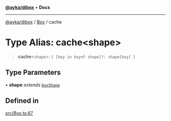 [**@ayka/dibox**](../../../README.md) • **Docs**

***

[@ayka/dibox](../../../globals.md) / [Box](../README.md) / cache

# Type Alias: cache\<shape\>

> **cache**\<`shape`\>: `{ [key in keyof shape]?: shape[key] }`

## Type Parameters

• **shape** *extends* [`boxShape`](boxShape.md)

## Defined in

[src/Box.ts:87](https://github.com/AndreyMork/dibox/blob/2bd8e5086bed82676b3941b99bf52af4c69b030c/src/Box.ts#L87)
